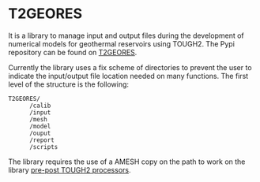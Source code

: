 # T2GEORES

It is a library to manage input and output files during the development of numerical models for geothermal reservoirs using TOUGH2. The Pypi repository can be found on [T2GEORES](https://pypi.org/project/T2GEORES/).

Currently the library uses a fix scheme of directories to prevent the user to indicate the input/output file location needed on many functions. The first level of the structure is the following:

```
T2GEORES/
      /calib
      /input
      /mesh
      /model
      /ouput
      /report
      /scripts
```

The library requires the use of a AMESH copy on the path to work on the library [pre-post TOUGH2 processors]('https://tough.lbl.gov/licensing-download/free-software-download/'). 


